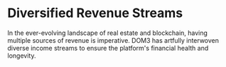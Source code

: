 # Diversified Revenue Streams

In the ever-evolving landscape of real estate and blockchain, having multiple sources of revenue is imperative. DOM3 has artfully interwoven diverse income streams to ensure the platform's financial health and longevity.
